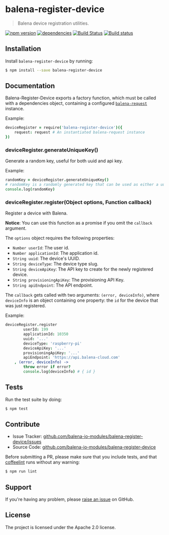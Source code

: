 balena-register-device
=====================

> Balena device registration utilities.

[![npm version](https://badge.fury.io/js/balena-register-device.svg)](http://badge.fury.io/js/balena-register-device)
[![dependencies](https://david-dm.org/balena-io-modules/balena-register-device.svg)](https://david-dm.org/balena-io-modules/balena-register-device.svg)
[![Build Status](https://travis-ci.org/balena-io-modules/balena-register-device.svg?branch=master)](https://travis-ci.org/balena-io-modules/balena-register-device)
[![Build status](https://ci.appveyor.com/api/projects/status/uh8bg45pxxyx2qif/branch/master?svg=true)](https://ci.appveyor.com/project/resin-io/balena-register-device/branch/master)

Installation
------------

Install `balena-register-device` by running:

```sh
$ npm install --save balena-register-device
```

Documentation
-------------

Balena-Register-Device exports a factory function, which must be called with a dependencies object, containing a configured [`balena-request`](https://github.com/balena-io-modules/balena-request) instance.

Example:
```coffee
deviceRegister = require('balena-register-device')({
	request: request # An instantiated balena-request instance
})
```

### deviceRegister.generateUniqueKey()

Generate a random key, useful for both uuid and api key.

Example:
```coffee
randomKey = deviceRegister.generateUniqueKey()
# randomKey is a randomly generated key that can be used as either a uuid or an api key
console.log(randomKey)
```

### deviceRegister.register(Object options, Function callback)

Register a device with Balena.

**Notice**: You can use this function as a promise if you omit the `callback` argument.

The `options` object requires the following properties:

- `Number userId`: The user id.
- `Number applicationId`: The application id.
- `String uuid`: The device's UUID.
- `String deviceType`: The device type slug.
- `String deviceApiKey`: The API key to create for the newly registered device.
- `String provisioningApiKey`: The provisioning API Key.
- `String apiEndpoint`: The API endpoint.

The `callback` gets called with two arguments: `(error, deviceInfo)`, where `deviceInfo` is an object containing one property: the `id` for the device that was just registered.

Example:

```coffee
deviceRegister.register
		userId: 199
		applicationId: 10350
		uuid: '...'
		deviceType: 'raspberry-pi'
		deviceApiKey: '...'
		provisioningApiKey: '...'
		apiEndpoint: 'https://api.balena-cloud.com'
	, (error, deviceInfo) ->
		throw error if error?
		console.log(deviceInfo) # { id }
```

Tests
-----

Run the test suite by doing:

```sh
$ npm test
```

Contribute
----------

- Issue Tracker: [github.com/balena-io-modules/balena-register-device/issues](https://github.com/balena-io-modules/balena-register-device/issues)
- Source Code: [github.com/balena-io-modules/balena-register-device](https://github.com/balena-io-modules/balena-register-device)

Before submitting a PR, please make sure that you include tests, and that [coffeelint](http://www.coffeelint.org/) runs without any warning:

```sh
$ npm run lint
```

Support
-------

If you're having any problem, please [raise an issue](https://github.com/balena-io-modules/balena-register-device/issues/new) on GitHub.

License
-------

The project is licensed under the Apache 2.0 license.
